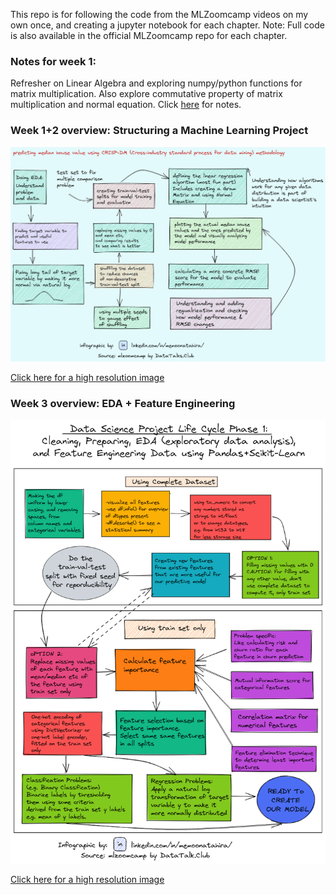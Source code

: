 This repo is for following the code from the MLZoomcamp videos on my own once, and creating a jupyter notebook for each chapter. Note: Full code is also available in the official MLZoomcamp repo for each chapter. 

### Notes for week 1:
Refresher on Linear Algebra and exploring numpy/python functions for matrix multiplication. Also explore commutative property of matrix multiplication and normal equation. Click [here](https://github.com/MemoonaTahira/MLZoomcamp2022/blob/main/Notes/Notes_for_Chapter_1-Linear_Algebra.ipynb) for notes.

### Week 1+2 overview: Structuring a Machine Learning Project

![MLZoomcamp_crisp-dm_x1](https://github.com/MemoonaTahira/MLZoomcamp2022/blob/main/Notes/imgs/MLZoomcamp_crisp-dm_x1.png)

[Click here for a high resolution image](https://github.com/MemoonaTahira/MLZoomcamp2022/blob/main/Notes/imgs/MLZoomcamp_crisp-dm_x2.png)

### Week 3 overview: EDA + Feature Engineering

![MLZoomcamp_EDA_x1](https://github.com/MemoonaTahira/MLZoomcamp2022/blob/main/Notes/imgs/MLZoomcamp_EDA_x1.png)

[Click here for a high resolution image](https://github.com/MemoonaTahira/MLZoomcamp2022/blob/main/Notes/imgs/MLZoomcamp_EDA_x2.png)

